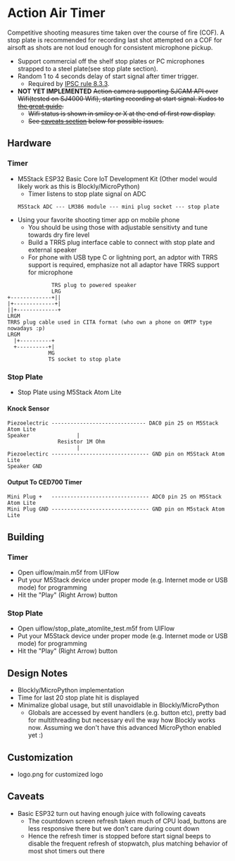 # Action Air Timer

Competitive shooting measures time taken over the course of fire (COF). A stop
plate is recommended for recording last shot attempted on a COF for airsoft as
shots are not loud enough for consistent microphone pickup.

* Support commercial off the shelf stop plates or PC microphones strapped to a
steel plate(see stop plate section).
* Random 1 to 4 seconds delay of start signal after timer trigger.
  * Required by [IPSC rule 8.3.3](https://www.ipsc.org/pdf/RulesAir.pdf).
* **NOT YET IMPLEMENTED** ~~Action camera supporting SJCAM API over Wifi(tested on SJ4000 Wifi), starting
recording at start signal. Kudos to
[the great guide](http://sj4000programming.sourceforge.net).~~
  * ~~Wifi status is shown in smiley or X at the end of first row display.~~
  * ~~See [caveats section](#caveats) below for possible issues.~~

## Hardware
### Timer
* M5Stack ESP32 Basic Core IoT Development Kit (Other model would likely work as this is Blockly/MicroPython)
  * Timer listens to stop plate signal on ADC
  ```
  M5Stack ADC --- LM386 module --- mini plug socket --- stop plate
  ``` 
* Using your favorite shooting timer app on mobile phone
  * You should be using those with adjustable sensitivty and tune towards dry fire level
  * Build a TRRS plug interface cable to connect with stop plate and external speaker
  * For phone with USB type C or lightning port, an adptor with TRRS support is required, emphasize not all adaptor have TRRS support for microphone
```
              TRS plug to powered speaker
              LRG
+-------------+||
|+-------------+|
||+-------------+
LRGM                
TRRS plug cable used in CITA format (who own a phone on OMTP type nowadays :p)
LRGM
  |+----------+
  +----------+|
             MG
             TS socket to stop plate
```
### Stop Plate
* Stop Plate using M5Stack Atom Lite
#### Knock Sensor
```
Piezoelectric ------------------------------ DAC0 pin 25 on M5Stack Atom Lite
Speaker               |         
                Resistor 1M Ohm
                      |
Piezoelectirc ------------------------------- GND pin on M5Stack Atom Lite
Speaker GND
```

#### Output To CED700 Timer
```
Mini Plug +   ------------------------------- ADC0 pin 25 on M5Stack Atom Lite
Mini Plug GND ------------------------------- GND pin on M5stack Atom Lite
```

## Building
### Timer
* Open uiflow/main.m5f from UIFlow
* Put your M5Stack device under proper mode (e.g. Internet mode or USB mode) for programming
* Hit the "Play" (Right Arrow) button

### Stop Plate
* Open uiflow/stop_plate_atomlite_test.m5f from UIFlow
* Put your M5Stack device under proper mode (e.g. Internet mode or USB mode) for programming
* Hit the "Play" (Right Arrow) button

## Design Notes
* Blockly/MicroPython implementation
* Time for last 20 stop plate hit is displayed
* Minimalize global usage, but still unavoidlable in Blockly/MicroPython
  * Globals are accessed by event handlers (e.g. button etc), pretty bad for multithreading but necessary evil the way how Blockly works now. Assuming we don't have this advanced MicroPython enabled yet :) 

## Customization
* logo.png for customized logo

## Caveats
* Basic ESP32 turn out having enough juice with following caveats
  * The countdown screen refresh taken much of CPU load, buttons are less responsive there but we don't care during count down
  * Hence the refresh timer is stopped before start signal beeps to disable the frequent refresh of stopwatch, plus matching behavior of most shot timers out there
